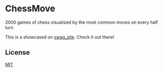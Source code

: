 # ChessMove
2000 games of chess visualized by the most common moves on every half turn

This is a showcased on [swag_site](https://swag31415.github.io/Portfolio/). Check it out there!

## License
[MIT](https://choosealicense.com/licenses/mit/)